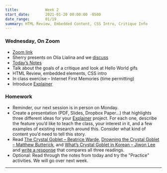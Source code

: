 ```yaml
---
title:            Week 2
start_date:       2021-01-20 00:00:00 -0500
date_range:       01/19
summary: HTML Review, Embedded Content, CSS Intro, Critique Info
---
```


### Wednesday, On Zoom

- [Zoom link](https://zoom.us/j/7047994536?pwd=RThBZ0oyWHd5M2RZcmFNQUVwUFJHUT09)
- Sherry presents on Olia Lialina and we [discuss](https://paper.dropbox.com/doc/Penn-Art-of-Web-S22-Reading-Reflections--BZyDbjpCH0SoN0cA6huQjmjjAQ-1UUZlQIbgmKjouZ5Tl2TE)
- [Today&rsquo;s Notes](https://paper.dropbox.com/doc/Penn-Week-2-Notes--BR82XdkYd3aP7ITrX4RoUpbwAQ-BAFtcG7cd60j8QOXLUVPy)
- Talk about the goals of a critique and look at Hello World gifs
- HTML Review, embedded elements, CSS intro
- In class exercise – Internet First Memories (time permitting)
- Introduce [Explainer](/projects/explainer)



### Homework
- Reminder, our next session is in person on Monday.
- Create a presentation (PDF, Slides, Dropbox Paper...) that highlights three different ideas for your [Explainer](/projects/explainer) project. For each one, describe the feature you&rsquo;d like to teach the class, your interest in it, and a few examples of existing research around this. Consider what kind of content you&rsquo;d need to tell this story.
- Read [The Crystal Goblet – Beatrice Warde](http://ci17.nikasimovich.com/assets/readings/warde-beatrice_the-crystal-goblet.pdf), [Drowning the Crystal Goblet – Matthew Butterick](https://practicaltypography.com/drowning-the-crystal-goblet.html), and [What&rsquo;s Crystal Goblet in Korean – Jiwon Lee](https://designobserver.com/article.php?id=29138) and [write a response](https://paper.dropbox.com/doc/Penn-Art-of-Web-F21-Reading-Reflections--BR_4SSpLxJGaIzQD2F4I7D7RAQ-DPFsc5O6umbnRZ94cZyFY) that compares all three readings.
- Optional: Read through the notes from today and try the "Practice" activities. We will go over next week.

---
